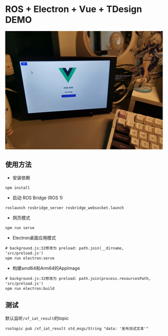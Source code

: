 # ROS + Electron + Vue + TDesign DEMO

![example](./example/example.jpg)

## 使用方法

- 安装依赖

```shell
npm install
```

- 启动 ROS Bridge (ROS 1)

```shell
roslaunch rosbridge_server rosbridge_websocket.launch
```

- 网页模式

```shell
npm run serve
```

- Electron桌面应用模式

```shell
# background.js:32修改为 preload: path.join(__dirname, 'src/preload.js')
npm run electron:serve
```

- 构建amd64和Arm64的AppImage

```shell
# background.js:32修改为 preload: path.join(process.resourcesPath, 'src/preload.js')
npm run electron:build
```

## 测试

默认监听`/xf_iat_result`的topic

```shell
rostopic pub /xf_iat_result std_msgs/String "data: '发布测试文本'"
```